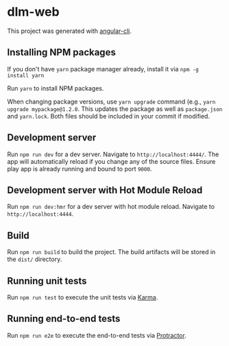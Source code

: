# dlm-web

This project was generated with [angular-cli](https://github.com/angular/angular-cli).

## Installing NPM packages
If you don't have `yarn` package manager already, install it via `npm -g install yarn`

Run `yarn` to install NPM packages.

When changing package versions, use `yarn upgrade` command (e.g., `yarn upgrade mypackage@1.2.0`.
This updates the package as well as `package.json` and `yarn.lock`.
Both files should be included in your commit if modified.


## Development server
Run `npm run dev` for a dev server. Navigate to `http://localhost:4444/`. The app will automatically reload if you change any of the source files. Ensure play app is already running and bound to port `9000`.

## Development server with Hot Module Reload
Run `npm run dev:hmr` for a dev server with hot module reload. Navigate to `http://localhost:4444`.

## Build

Run `npm run build` to build the project. The build artifacts will be stored in the `dist/` directory.

## Running unit tests

Run `npm run test` to execute the unit tests via [Karma](https://karma-runner.github.io).

## Running end-to-end tests

Run `npm run e2e` to execute the end-to-end tests via [Protractor](http://www.protractortest.org/).
